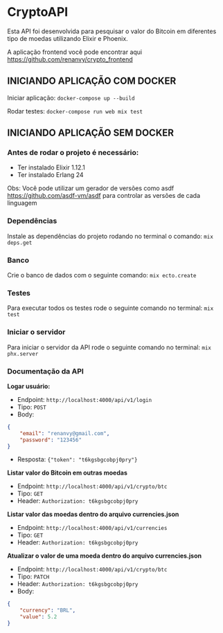 # CryptoAPI

Esta API foi desenvolvida para pesquisar o valor do Bitcoin em diferentes tipo de moedas utilizando Elixir e Phoenix.

A aplicação frontend você pode encontrar aqui  https://github.com/renanvy/crypto_frontend

## INICIANDO APLICAÇÃO COM DOCKER

Iniciar aplicação:
`docker-compose up --build`

Rodar testes:
`docker-compose run web mix test`

## INICIANDO APLICAÇÃO SEM DOCKER

### Antes de rodar o projeto é necessário:
* Ter instalado Elixir 1.12.1
* Ter instalado Erlang 24

Obs: Você pode utilizar um gerador de versões como asdf https://github.com/asdf-vm/asdf para controlar as versões de cada linguagem

### Dependências
Instale as dependências do projeto rodando no terminal o comando: `mix deps.get`

### Banco
Crie o banco de dados com o seguinte comando: `mix ecto.create`

### Testes
Para executar todos os testes rode o seguinte comando no terminal: `mix test`

### Iniciar o servidor
Para iniciar o servidor da API rode o seguinte comando no terminal: `mix phx.server`

### Documentação da API

**Logar usuário:**
- Endpoint: `http://localhost:4000/api/v1/login`
- Tipo: `POST`
- Body:
```json
{
    "email": "renanvy@gmail.com",
    "password": "123456"
}
```
- Resposta: ```{"token": "t6kgsbgcobpj0pry"}```

**Listar valor do Bitcoin em outras moedas**
- Endpoint: `http://localhost:4000/api/v1/crypto/btc`
- Tipo: `GET`
- Header: `Authorization: t6kgsbgcobpj0pry`

**Listar valor das moedas dentro do arquivo currencies.json**
- Endpoint: `http://localhost:4000/api/v1/currencies`
- Tipo: `GET`
- Header: `Authorization: t6kgsbgcobpj0pry`

**Atualizar o valor de uma moeda dentro do arquivo currencies.json**
- Endpoint: `http://localhost:4000/api/v1/crypto/btc`
- Tipo: `PATCH`
- Header: `Authorization: t6kgsbgcobpj0pry`
- Body:
```json
{
    "currency": "BRL",
	"value": 5.2
}
```
